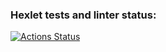 ### Hexlet tests and linter status:
[![Actions Status](https://github.com/VAN4SH/python-project-52/actions/workflows/hexlet-check.yml/badge.svg)](https://github.com/VAN4SH/python-project-52/actions)
